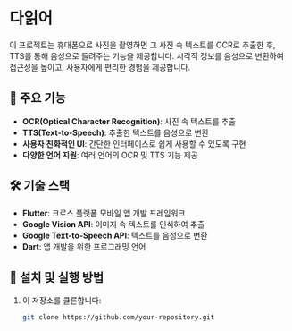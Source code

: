 # 다읽어

이 프로젝트는 휴대폰으로 사진을 촬영하면 그 사진 속 텍스트를 OCR로 추출한 후, TTS를 통해 음성으로 들려주는 기능을 제공합니다. 시각적 정보를 음성으로 변환하여 접근성을 높이고, 사용자에게 편리한 경험을 제공합니다.

## 📌 주요 기능
- **OCR(Optical Character Recognition)**: 사진 속 텍스트를 추출
- **TTS(Text-to-Speech)**: 추출한 텍스트를 음성으로 변환
- **사용자 친화적인 UI**: 간단한 인터페이스로 쉽게 사용할 수 있도록 구현
- **다양한 언어 지원**: 여러 언어의 OCR 및 TTS 기능 제공

## 🛠 기술 스택
- **Flutter**: 크로스 플랫폼 모바일 앱 개발 프레임워크
- **Google Vision API**: 이미지 속 텍스트를 인식하여 추출
- **Google Text-to-Speech API**: 텍스트를 음성으로 변환
- **Dart**: 앱 개발을 위한 프로그래밍 언어

## 🚀 설치 및 실행 방법
1. 이 저장소를 클론합니다:
   ```bash
   git clone https://github.com/your-repository.git
